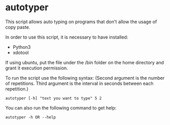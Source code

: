# autotyper
This script allows auto typing on programs that don't allow the usage of copy paste.

In order to use this script, it is necessary to have installed:

- Python3
- xdotool

If using ubuntu, put the file under the /bin folder on the home directory and grant it execution permission.

To run the script use the following syntax: (Second argument is the number of repetitions. Third argument is the interval in seconds between each repetition.)

	autotyper [-h] "text you want to type" 5 2

You can also run the following command to get help:

	autotyper -h OR --help
